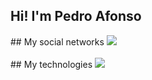 ## Hi! I'm Pedro Afonso

<div class="network">
  ## My social networks
  <a src="https://www.linkedin.com/in/pedro-afonso-paulina-ataide-9585382a6/"><img src="https://img.shields.io/badge/LinkedIn-0077B5?style=for-the-badge&logo=linkedin&logoColor=white"></a>
</div>
<br>
<div>
  ## My technologies
  <img src="https://img.shields.io/badge/Wordpress-21759B?style=for-the-badge&logo=wordpress&logoColor=white">
  
</div>
